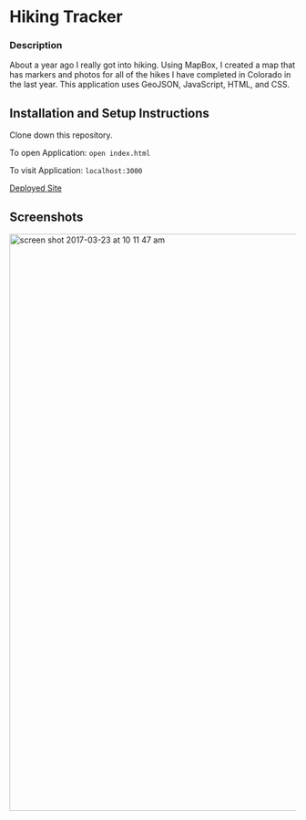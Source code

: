 # Hiking Tracker

### Description

About a year ago I really got into hiking. Using MapBox, I created a map that has markers and photos for all of the hikes I have completed in Colorado in the last year. This application uses GeoJSON, JavaScript, HTML, and CSS.


## Installation and Setup Instructions

Clone down this repository. 

To open Application: `open index.html`

To visit Application: `localhost:3000`

[Deployed Site](https://ccgamble.github.io/Hiking-Tracker/)

## Screenshots

<img width="1012" alt="screen shot 2017-03-23 at 10 11 47 am" src="https://cloud.githubusercontent.com/assets/15853081/24257771/5236cc74-0fb1-11e7-9403-ea751143d8c5.png">
